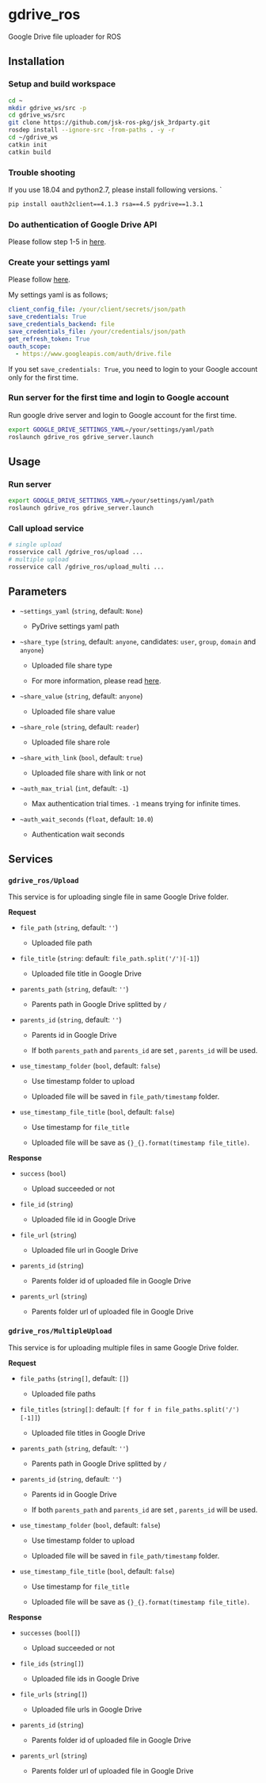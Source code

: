 # gdrive_ros

Google Drive file uploader for ROS

## Installation

### Setup and build workspace

```bash
cd ~
mkdir gdrive_ws/src -p
cd gdrive_ws/src
git clone https://github.com/jsk-ros-pkg/jsk_3rdparty.git
rosdep install --ignore-src -from-paths . -y -r
cd ~/gdrive_ws
catkin init
catkin build
```

### Trouble shooting

If you use 18.04 and python2.7, please install following versions.
`
```bash
pip install oauth2client==4.1.3 rsa==4.5 pydrive==1.3.1
```

### Do authentication of Google Drive API

Please follow step 1-5 in [here](https://pythonhosted.org/PyDrive/quickstart.html#quickstart).

### Create your settings yaml

Please follow [here](https://pythonhosted.org/PyDrive/oauth.html#automatic-and-custom-authentication-with-settings-yaml).

My settings yaml is as follows;

```yaml
client_config_file: /your/client/secrets/json/path
save_credentials: True
save_credentials_backend: file
save_credentials_file: /your/credentials/json/path
get_refresh_token: True
oauth_scope:
  - https://www.googleapis.com/auth/drive.file
```

If you set `save_credentials: True`, you need to login to your Google account only for the first time.

### Run server for the first time and login to Google account

Run google drive server and login to Google account for the first time.

```bash
export GOOGLE_DRIVE_SETTINGS_YAML=/your/settings/yaml/path
roslaunch gdrive_ros gdrive_server.launch
```


## Usage

### Run server
```bash
export GOOGLE_DRIVE_SETTINGS_YAML=/your/settings/yaml/path
roslaunch gdrive_ros gdrive_server.launch
```

### Call upload service

```bash
# single upload
rosservice call /gdrive_ros/upload ...
# multiple upload
rosservice call /gdrive_ros/upload_multi ...
```

## Parameters

- `~settings_yaml` (`string`, default: `None`)

  - PyDrive settings yaml path

- `~share_type` (`string`, default: `anyone`, candidates: `user`, `group`, `domain` and `anyone`)

  - Uploaded file share type

  - For more information, please read [here](https://developers.google.com/drive/api/v3/reference/permissions#type).

- `~share_value` (`string`, default: `anyone`)

  - Uploaded file share value
  
- `~share_role` (`string`, default: `reader`)

  - Uploaded file share role

- `~share_with_link` (`bool`, default: `true`)

  - Uploaded file share with link or not 

- `~auth_max_trial` (`int`, default: `-1`)

  - Max authentication trial times. `-1` means trying for infinite times.

- `~auth_wait_seconds` (`float`, default: `10.0`)

  - Authentication wait seconds

## Services

### `gdrive_ros/Upload`

This service is for uploading single file in same Google Drive folder.

**Request**

- `file_path` (`string`, default: `''`)

  - Uploaded file path

- `file_title` (`string`: default: `file_path.split('/')[-1]`)

  - Uploaded file title in Google Drive


- `parents_path` (`string`, default: `''`)

  - Parents path in Google Drive splitted by `/`


- `parents_id` (`string`, default: `''`)

  - Parents id in Google Drive

  - If both `parents_path` and `parents_id` are set , `parents_id` will be used.

- `use_timestamp_folder` (`bool`, default: `false`)

  - Use timestamp folder to upload

  - Uploaded file will be saved in `file_path/timestamp` folder.

- `use_timestamp_file_title` (`bool`, default: `false`)

  - Use timestamp for `file_title`

  - Uploaded file will be save as `{}_{}.format(timestamp file_title)`. 


**Response**

- `success` (`bool`)

  - Upload succeeded or not

- `file_id` (`string`)

  - Uploaded file id in Google Drive

- `file_url` (`string`)

  - Uploaded file url in Google Drive

- `parents_id` (`string`)

  - Parents folder id of uploaded file in Google Drive

- `parents_url` (`string`)

  - Parents folder url of uploaded file in Google Drive

### `gdrive_ros/MultipleUpload`

This service is for uploading multiple files in same Google Drive folder.

**Request**

- `file_paths` (`string[]`, default: `[]`)

  - Uploaded file paths

- `file_titles` (`string[]`: default: `[f for f in file_paths.split('/')[-1]]`)

  - Uploaded file titles in Google Drive


- `parents_path` (`string`, default: `''`)

  - Parents path in Google Drive splitted by `/`


- `parents_id` (`string`, default: `''`)

  - Parents id in Google Drive

  - If both `parents_path` and `parents_id` are set , `parents_id` will be used.

- `use_timestamp_folder` (`bool`, default: `false`)

  - Use timestamp folder to upload

  - Uploaded file will be saved in `file_path/timestamp` folder.

- `use_timestamp_file_title` (`bool`, default: `false`)

  - Use timestamp for `file_title`

  - Uploaded file will be save as `{}_{}.format(timestamp file_title)`. 


**Response**

- `successes` (`bool[]`)

  - Upload succeeded or not

- `file_ids` (`string[]`)

  - Uploaded file ids in Google Drive

- `file_urls` (`string[]`)

  - Uploaded file urls in Google Drive

- `parents_id` (`string`)

  - Parents folder id of uploaded file in Google Drive

- `parents_url` (`string`)

  - Parents folder url of uploaded file in Google Drive
